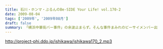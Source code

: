 ```yaml
---
title: 石川・ホンマ・ぶるんのBe-SIDE Your Life! vol.170-2
date: 2009-08-04
tags: ['2009年', '2009年08月']
draft: false
summary: 「横浜中華街バー事件」の余波止まらず。そんな事件まみれのビーサイメンバー出演のＤＶＤ第二弾の感想もお待ちしています！NAMAE
---
```


http://project-phi.ddo.jp/ishikawa/ishikawa170_2.mp3
